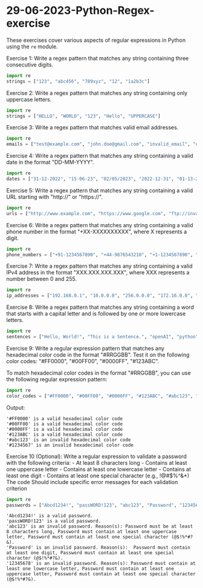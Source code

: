 # 29-06-2023-Python-Regex-exercise

These exercises cover various aspects of regular expressions in Python using the `re` module. 

Exercise 1:
Write a regex pattern that matches any string containing three consecutive digits.
```python
import re
strings = ["123", "abc456", "789xyz", "12", "1a2b3c"]

```

Exercise 2:
Write a regex pattern that matches any string containing only uppercase letters.
```python
import re
strings = ["HELLO", "WORLD", "123", "Hello", "UPPERCASE"]

```

Exercise 3:
Write a regex pattern that matches valid email addresses.
```python
import re
emails = ["test@example.com", "john.doe@gmail.com", "invalid_email", "user@domain", "abc@123.xyz"]

```

Exercise 4:
Write a regex pattern that matches any string containing a valid date in the format "DD-MM-YYYY".
```python
import re
dates = ["31-12-2022", "15-06-23", "02/05/2023", "2022-12-31", "01-13-2023"]

```

Exercise 5:
Write a regex pattern that matches any string containing a valid URL starting with "http://" or "https://".
```python
import re
urls = ["http://www.example.com", "https://www.google.com", "ftp://invalid-url.com", "https://sub.domain.co.uk", "http://localhost"]

```

Exercise 6:
Write a regex pattern that matches any string containing a valid phone number in the format "+XX-XXXXXXXXXX", where X represents a digit.
```python
import re
phone_numbers = ["+91-1234567890", "+44-9876543210", "+1-1234567890", "+12-9876543210", "+1-1234"]

```

Exercise 7:
Write a regex pattern that matches any string containing a valid IPv4 address in the format "XXX.XXX.XXX.XXX", where XXX represents a number between 0 and 255.
```python
import re
ip_addresses = ["192.168.0.1", "10.0.0.0", "256.0.0.0", "172.16.0.0", "127.0.0.1", "0.0.0.0"]

```

Exercise 8:
Write a regex pattern that matches any string containing a word that starts with a capital letter and is followed by one or more lowercase letters.
```python
import re
sentences = ["Hello, World!", "This is a Sentence.", "openAI", "python", "One Two Three"]

```

Exercise 9:
Write a regular expression pattern that matches any hexadecimal color code in the format "#RRGGBB". Test it on the following color codes: "#FF0000", "#00FF00", "#0000FF", "#123ABC".

To match hexadecimal color codes in the format "#RRGGBB", you can use the following regular expression pattern:

```python
import re
color_codes = ["#FF0000", "#00FF00", "#0000FF", "#123ABC", "#abc123", "#1234567"]

```



Output:
```
'#FF0000' is a valid hexadecimal color code
'#00FF00' is a valid hexadecimal color code
'#0000FF' is a valid hexadecimal color code
'#123ABC' is a valid hexadecimal color code
'#abc123' is an invalid hexadecimal color code
'#1234567' is an invalid hexadecimal color code
```


Exercise 10 (Optional):
Write a regular expression to validate a password with the following criteria:
    - At least 8 characters long
    - Contains at least one uppercase letter
    - Contains at least one lowercase letter
    - Contains at least one digit
    - Contains at least one special character (e.g., !@#$%^&*)
The  code Should include specific error messages for each validation criterion
```python
import re
passwords = ["Abcd1234!", "passWORD!123", "abc123", "Password", "12345678"]
```

``` Output
'Abcd1234!' is a valid password.
'passWORD!123' is a valid password.
'abc123' is an invalid password. Reason(s): Password must be at least 8 characters long, Password must contain at least one uppercase letter, Password must contain at least one special character (@$!%*#?&).
'Password' is an invalid password. Reason(s):  Password must contain at least one digit, Password must contain at least one special character (@$!%*#?&).
'12345678' is an invalid password. Reason(s): Password must contain at least one lowercase letter, Password must contain at least one uppercase letter, Password must contain at least one special character (@$!%*#?&).

```
